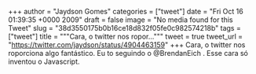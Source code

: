 
+++
author = "Jaydson Gomes"
categories = ["tweet"]
date = "Fri Oct 16 01:39:35 +0000 2009"
draft = false
image = "No media found for this Tweet"
slug = "38d3550175b0b16ce18d832f05fe0c982574218b"
tags = ["tweet"]
title = """Cara, o twitter nos ropor..."""
tweet = true
tweet_url = "https://twitter.com/jaydson/status/4904463159"
+++
Cara, o twitter nos roporciona algo fantástico. Eu to seguindo o @BrendanEich . Esse cara só inventou o Javascript.
